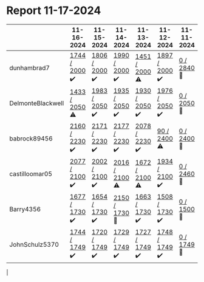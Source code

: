 # Report 11-17-2024
| | 11-16-2024 | 11-15-2024 | 11-14-2024 | 11-13-2024 | 11-12-2024 | 11-11-2024 | 11-10-2024 |
| --- | --- | --- | --- | --- | --- | --- | --- |
| dunhambrad7 | [1744 / 2000](https://www.myfitnesspal.com/food/diary/dunhambrad7?date=2024-11-16) :heavy_check_mark: | [1806 / 2000](https://www.myfitnesspal.com/food/diary/dunhambrad7?date=2024-11-15) :heavy_check_mark: | [1990 / 2000](https://www.myfitnesspal.com/food/diary/dunhambrad7?date=2024-11-14) :heavy_check_mark: | [1451 / 2000](https://www.myfitnesspal.com/food/diary/dunhambrad7?date=2024-11-13) :warning: | [1897 / 2000](https://www.myfitnesspal.com/food/diary/dunhambrad7?date=2024-11-12) :heavy_check_mark: | [0 / 2840](https://www.myfitnesspal.com/food/diary/dunhambrad7?date=2024-11-11) :no_entry_sign: | [0 / 2840](https://www.myfitnesspal.com/food/diary/dunhambrad7?date=2024-11-10) :no_entry_sign: |
| DelmonteBlackwell | [1433 / 2050](https://www.myfitnesspal.com/food/diary/DelmonteBlackwell?date=2024-11-16) :warning: | [1983 / 2050](https://www.myfitnesspal.com/food/diary/DelmonteBlackwell?date=2024-11-15) :heavy_check_mark: | [1935 / 2050](https://www.myfitnesspal.com/food/diary/DelmonteBlackwell?date=2024-11-14) :heavy_check_mark: | [1930 / 2050](https://www.myfitnesspal.com/food/diary/DelmonteBlackwell?date=2024-11-13) :heavy_check_mark: | [1976 / 2050](https://www.myfitnesspal.com/food/diary/DelmonteBlackwell?date=2024-11-12) :heavy_check_mark: | [0 / 2050](https://www.myfitnesspal.com/food/diary/DelmonteBlackwell?date=2024-11-11) :no_entry_sign: | [0 / 2050](https://www.myfitnesspal.com/food/diary/DelmonteBlackwell?date=2024-11-10) :no_entry_sign: |
| babrock89456 | [2160 / 2230](https://www.myfitnesspal.com/food/diary/babrock89456?date=2024-11-16) :heavy_check_mark: | [2171 / 2230](https://www.myfitnesspal.com/food/diary/babrock89456?date=2024-11-15) :heavy_check_mark: | [2177 / 2230](https://www.myfitnesspal.com/food/diary/babrock89456?date=2024-11-14) :heavy_check_mark: | [2078 / 2230](https://www.myfitnesspal.com/food/diary/babrock89456?date=2024-11-13) :heavy_check_mark: | [90 / 2400](https://www.myfitnesspal.com/food/diary/babrock89456?date=2024-11-12) :warning: | [0 / 2400](https://www.myfitnesspal.com/food/diary/babrock89456?date=2024-11-11) :no_entry_sign: | [0 / 2400](https://www.myfitnesspal.com/food/diary/babrock89456?date=2024-11-10) :no_entry_sign: |
| castilloomar05 | [2077 / 2100](https://www.myfitnesspal.com/food/diary/castilloomar05?date=2024-11-16) :heavy_check_mark: | [2002 / 2100](https://www.myfitnesspal.com/food/diary/castilloomar05?date=2024-11-15) :heavy_check_mark: | [2016 / 2100](https://www.myfitnesspal.com/food/diary/castilloomar05?date=2024-11-14) :warning: | [1672 / 2100](https://www.myfitnesspal.com/food/diary/castilloomar05?date=2024-11-13) :warning: | [1934 / 2100](https://www.myfitnesspal.com/food/diary/castilloomar05?date=2024-11-12) :heavy_check_mark: | [0 / 2460](https://www.myfitnesspal.com/food/diary/castilloomar05?date=2024-11-11) :no_entry_sign: | [0 / 2460](https://www.myfitnesspal.com/food/diary/castilloomar05?date=2024-11-10) :no_entry_sign: |
| Barry4356 | [1677 / 1730](https://www.myfitnesspal.com/food/diary/Barry4356?date=2024-11-16) :heavy_check_mark: | [1654 / 1730](https://www.myfitnesspal.com/food/diary/Barry4356?date=2024-11-15) :heavy_check_mark: | [2150 / 1730](https://www.myfitnesspal.com/food/diary/Barry4356?date=2024-11-14) :no_entry_sign: | [1663 / 1730](https://www.myfitnesspal.com/food/diary/Barry4356?date=2024-11-13) :heavy_check_mark: | [1508 / 1730](https://www.myfitnesspal.com/food/diary/Barry4356?date=2024-11-12) :heavy_check_mark: | [0 / 1500](https://www.myfitnesspal.com/food/diary/Barry4356?date=2024-11-11) :no_entry_sign: | [0 / 1500](https://www.myfitnesspal.com/food/diary/Barry4356?date=2024-11-10) :no_entry_sign: |
| JohnSchulz5370 | [1744 / 1749](https://www.myfitnesspal.com/food/diary/JohnSchulz5370?date=2024-11-16) :heavy_check_mark: | [1720 / 1749](https://www.myfitnesspal.com/food/diary/JohnSchulz5370?date=2024-11-15) :heavy_check_mark: | [1729 / 1749](https://www.myfitnesspal.com/food/diary/JohnSchulz5370?date=2024-11-14) :heavy_check_mark: | [1727 / 1749](https://www.myfitnesspal.com/food/diary/JohnSchulz5370?date=2024-11-13) :heavy_check_mark: | [1748 / 1749](https://www.myfitnesspal.com/food/diary/JohnSchulz5370?date=2024-11-12) :heavy_check_mark: | [0 / 1749](https://www.myfitnesspal.com/food/diary/JohnSchulz5370?date=2024-11-11) :no_entry_sign: | [0 / 1749](https://www.myfitnesspal.com/food/diary/JohnSchulz5370?date=2024-11-10) :no_entry_sign: |
|